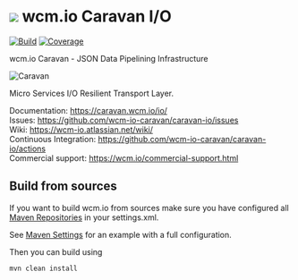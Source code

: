 <img src="https://wcm.io/images/favicon-16@2x.png"/> wcm.io Caravan I/O
======
[![Build](https://github.com/wcm-io-caravan/caravan-io/workflows/Build/badge.svg?branch=develop)](https://github.com/wcm-io-caravan/caravan-io/actions?query=workflow%3ABuild+branch%3Adevelop)
[![Coverage](https://sonarcloud.io/api/project_badges/measure?project=wcm-io-caravan_caravan-io&metric=coverage)](https://sonarcloud.io/summary/new_code?id=wcm-io-caravan_caravan-io)

wcm.io Caravan - JSON Data Pipelining Infrastructure

![Caravan](https://github.com/wcm-io-caravan/caravan-tooling/blob/master/public_site/src/site/resources/images/caravan.gif)

Micro Services I/O Resilient Transport Layer.

Documentation: https://caravan.wcm.io/io/<br/>
Issues: https://github.com/wcm-io-caravan/caravan-io/issues<br/>
Wiki: https://wcm-io.atlassian.net/wiki/<br/>
Continuous Integration: https://github.com/wcm-io-caravan/caravan-io/actions<br/>
Commercial support: https://wcm.io/commercial-support.html


## Build from sources

If you want to build wcm.io from sources make sure you have configured all [Maven Repositories](https://caravan.wcm.io/maven.html) in your settings.xml.

See [Maven Settings](https://github.com/wcm-io-caravan/caravan-io/blob/develop/.maven-settings.xml) for an example with a full configuration.

Then you can build using

```
mvn clean install
```
